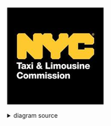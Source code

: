 ![rendered image description](Imagenes/NYC.jpg)

<details>
  <summary>diagram source</summary>
  This details block is collapsed by default when viewed in GitHub. This hides the mermaid graph definition, while the rendered image
  linked above is shown. The details tag has to follow the image tag. (newlines allowed)

```mermaid
gantt
    title Diagrama de Gantt 

    section Elizabeth
    ETL           :a1, 2024-04-01, 4d
    Task Marcelo    :after a1  , 3d
    Final Section    : 2024-05-12  , 12d


```
</details>

